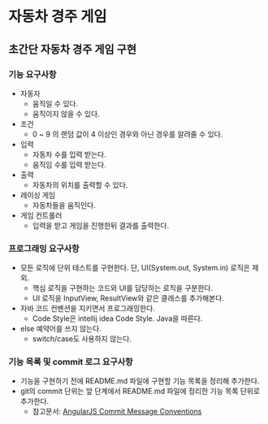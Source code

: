 # 자동차 경주 게임

## 초간단 자동차 경주 게임 구현

### 기능 요구사항
- 자동자
  - 움직일 수 있다.
  - 움직이지 않을 수 있다.
- 조건
  - 0 ~ 9 의 랜덤 값이 4 이상인 경우와 아닌 경우를 알려줄 수 있다.
- 입력
  - 자동차 수를 입력 받는다.
  - 움직임 수를 입력 받는다.
- 출력
  - 자동차의 위치를 출력할 수 있다.
- 레이싱 게임
  - 자동차들을 움직인다.
- 게임 컨트롤러
  - 입력을 받고 게임을 진행한뒤 결과를 출력한다.

### 프로그래밍 요구사항
- 모든 로직에 단위 테스트를 구현한다. 단, UI(System.out, System.in) 로직은 제외.
    - 핵심 로직을 구현하는 코드와 UI를 담당하는 로직을 구분한다.
    - UI 로직을 InputView, ResultView와 같은 클래스를 추가해본다.
- 자바 코드 컨벤션을 지키면서 프로그래밍한다.
    - Code Style은 intellij idea Code Style. Java을 따른다.
- else 예약어를 쓰지 않는다.
    - switch/case도 사용하지 않는다.

### 기능 목록 및 commit 로그 요구사항
- 기능을 구현하기 전에 README.md 파일에 구현할 기능 목록을 정리해 추가한다.
- git의 commit 단위는 앞 단계에서 README.md 파일에 정리한 기능 목록 단위로 추가한다.
    - 참고문서: [AngularJS Commit Message Conventions](https://gist.github.com/stephenparish/9941e89d80e2bc58a153)